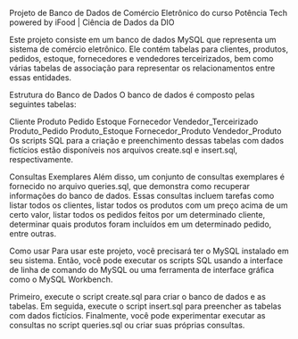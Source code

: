 Projeto de Banco de Dados de Comércio Eletrônico do curso Potência Tech powered by iFood | Ciência de Dados da DIO




Este projeto consiste em um banco de dados MySQL que representa um sistema de comércio eletrônico. Ele contém tabelas para clientes, produtos, pedidos, estoque, fornecedores e vendedores terceirizados, bem como várias tabelas de associação para representar os relacionamentos entre essas entidades.

Estrutura do Banco de Dados
O banco de dados é composto pelas seguintes tabelas:

Cliente
Produto
Pedido
Estoque
Fornecedor
Vendedor_Terceirizado
Produto_Pedido
Produto_Estoque
Fornecedor_Produto
Vendedor_Produto
Os scripts SQL para a criação e preenchimento dessas tabelas com dados fictícios estão disponíveis nos arquivos create.sql e insert.sql, respectivamente.

Consultas Exemplares
Além disso, um conjunto de consultas exemplares é fornecido no arquivo queries.sql, que demonstra como recuperar informações do banco de dados. Essas consultas incluem tarefas como listar todos os clientes, listar todos os produtos com um preço acima de um certo valor, listar todos os pedidos feitos por um determinado cliente, determinar quais produtos foram incluídos em um determinado pedido, entre outras.

Como usar
Para usar este projeto, você precisará ter o MySQL instalado em seu sistema. Então, você pode executar os scripts SQL usando a interface de linha de comando do MySQL ou uma ferramenta de interface gráfica como o MySQL Workbench.

Primeiro, execute o script create.sql para criar o banco de dados e as tabelas. Em seguida, execute o script insert.sql para preencher as tabelas com dados fictícios. Finalmente, você pode experimentar executar as consultas no script queries.sql ou criar suas próprias consultas.
